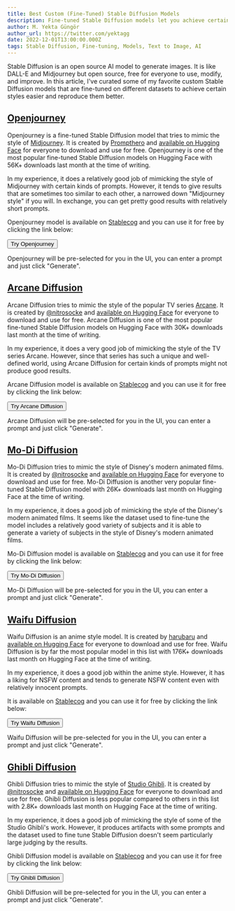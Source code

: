 ```yaml
---
title: Best Custom (Fine-Tuned) Stable Diffusion Models
description: Fine-tuned Stable Diffusion models let you achieve certain styles of art easier. When they are fine-tuned nicely, they reproduce styles in higher quality.
author: M. Yekta Güngör
author_url: https://twitter.com/yektagg
date: 2022-12-01T13:00:00.000Z
tags: Stable Diffusion, Fine-tuning, Models, Text to Image, AI
---
```


<script>
  import Button from '$components/primitives/buttons/Button.svelte'
  import DocImage from '$components/docs/DocImage.svelte'
</script>

Stable Diffusion is an open source AI model to generate images. It is like DALL-E and Midjourney but open source, free for everyone to use, modify, and improve. In this article, I've curated some of my favorite custom Stable Diffusion models that are fine-tuned on different datasets to achieve certain styles easier and reproduce them better.

## [Openjourney](https://huggingface.co/prompthero/openjourney)

Openjourney is a fine-tuned Stable Diffusion model that tries to mimic the style of [Midjourney](https://midjourney.com). It is created by [Prompthero](https://twitter.com/prompthero) and [available on Hugging Face](https://huggingface.co/prompthero/openjourney) for everyone to download and use for free. Openjourney is one of the most popular fine-tuned Stable Diffusion models on Hugging Face with 56K+ downloads last month at the time of writing.

<DocImage src="https://ba.stablecog.com/blog/openjourney.jpg" href="https://huggingface.co/prompthero/openjourney" width="2560" height="3840" alt="Openjourney" />

In my experience, it does a relatively good job of mimicking the style of Midjourney with certain kinds of prompts. However, it tends to give results that are sometimes too similar to each other, a narrowed down "Midjourney style" if you will. In exchange, you can get pretty good results with relatively short prompts.

Openjourney model is available on [Stablecog](https://stablecog.com/generate/?mi=8acfe4c8-751d-4aa6-8c3c-844e3ef478e0&adv=true) and you can use it for free by clicking the link below:

<Button class='mt-4 mb-2' href="https://stablecog.com/generate/?mi=8acfe4c8-751d-4aa6-8c3c-844e3ef478e0&adv=true" target="_blank">
  Try Openjourney
</Button>

Openjourney will be pre-selected for you in the UI, you can enter a prompt and just click "Generate".

## [Arcane Diffusion](https://huggingface.co/nitrosocke/Arcane-Diffusion)

Arcane Diffusion tries to mimic the style of the popular TV series [Arcane](https://www.imdb.com/title/tt11126994/). It is created by [@nitrosocke](https://twitter.com/nitrosocke) and [available on Hugging Face](https://huggingface.co/nitrosocke/Arcane-Diffusion) for everyone to download and use for free. Arcane Diffusion is one of the most popular fine-tuned Stable Diffusion models on Hugging Face with 30K+ downloads last month at the time of writing.

<DocImage src="https://ba.stablecog.com/blog/arcane-diffusion.jpg" href="https://huggingface.co/nitrosocke/Arcane-Diffusion" width="2560" height="4480" alt="Arcane Diffusion" />

In my experience, it does a very good job of mimicking the style of the TV series Arcane. However, since that series has such a unique and well-defined world, using Arcane Diffusion for certain kinds of prompts might not produce good results.

Arcane Diffusion model is available on [Stablecog](https://stablecog.com/generate/?mi=36d9d835-646f-4fc7-b9fe-98654464bf8e&adv=true) and you can use it for free by clicking the link below:

<Button class='mt-4 mb-2' href="https://stablecog.com/generate/?mi=36d9d835-646f-4fc7-b9fe-98654464bf8e&adv=true" target="_blank">
  Try Arcane Diffusion
</Button>

Arcane Diffusion will be pre-selected for you in the UI, you can enter a prompt and just click "Generate".

## [Mo-Di Diffusion](https://huggingface.co/nitrosocke/mo-di-diffusion)

Mo-Di Diffusion tries to mimic the style of Disney's modern animated films. It is created by [@nitrosocke](https://twitter.com/nitrosocke) and [available on Hugging Face](https://huggingface.co/nitrosocke/mo-di-diffusion) for everyone to download and use for free. Mo-Di Diffusion is another very popular fine-tuned Stable Diffusion model with 26K+ downloads last month on Hugging Face at the time of writing.

<DocImage src="https://ba.stablecog.com/blog/mo-di-diffusion.jpg" href="https://huggingface.co/nitrosocke/mo-di-diffusion" width="2560" height="3840" alt="Mo-Di Diffusion" />

In my experience, it does a good job of mimicking the style of the Disney's modern animated films. It seems like the dataset used to fine-tune the model includes a relatively good variety of subjects and it is able to generate a variety of subjects in the style of Disney's modern animated films.

Mo-Di Diffusion model is available on [Stablecog](https://stablecog.com/generate/?mi=790c80e1-65b1-4556-9332-196344389572&adv=true) and you can use it for free by clicking the link below:

<Button class='mt-4 mb-2' href="https://stablecog.com/generate/?mi=790c80e1-65b1-4556-9332-196344389572&adv=true" target="_blank">
  Try Mo-Di Diffusion
</Button>

Mo-Di Diffusion will be pre-selected for you in the UI, you can enter a prompt and just click "Generate".

## [Waifu Diffusion](https://huggingface.co/hakurei/waifu-diffusion)

Waifu Diffusion is an anime style model. It is created by [harubaru](https://github.com/harubaru) and [available on Hugging Face](https://huggingface.co/hakurei/waifu-diffusion) for everyone to download and use for free. Waifu Diffusion is by far the most popular model in this list with 176K+ downloads last month on Hugging Face at the time of writing.

<DocImage src="https://ba.stablecog.com/blog/waifu-diffusion.jpg" href="https://huggingface.co/hakurei/waifu-diffusion" width="2560" height="5760" alt="Waifu Diffusion" />

In my experience, it does a good job within the anime style. However, it has a liking for NSFW content and tends to generate NSFW content even with relatively innocent prompts.

It is available on [Stablecog](https://stablecog.com/generate/?mi=f7f3d973-ac6f-4a7a-9db8-e89e4fba03a9&adv=true) and you can use it for free by clicking the link below:

<Button class='mt-4 mb-2' href="https://stablecog.com/generate/?mi=f7f3d973-ac6f-4a7a-9db8-e89e4fba03a9&adv=true" target="_blank">
  Try Waifu Diffusion
</Button>

Waifu Diffusion will be pre-selected for you in the UI, you can enter a prompt and just click "Generate".

## [Ghibli Diffusion](https://huggingface.co/nitrosocke/Ghibli-Diffusion)

Ghibli Diffusion tries to mimic the style of [Studio Ghibli](https://www.studioghibli.com.au). It is created by [@nitrosocke](https://twitter.com/nitrosocke) and [available on Hugging Face](https://huggingface.co/nitrosocke/Ghibli-Diffusion) for everyone to download and use for free. Ghibli Diffusion is less popular compared to others in this list with 2.8K+ downloads last month on Hugging Face at the time of writing.

<DocImage src="https://ba.stablecog.com/blog/ghibli-diffusion.jpg" href="https://huggingface.co/nitrosocke/Ghibli-Diffusion" width="2560" height="4480" alt="Ghibli Diffusion" />

In my experience, it does a good job of mimicking the style of some of the Studio Ghibli's work. However, it produces artifacts with some prompts and the dataset used to fine tune Stable Diffusion doesn't seem particularly large judging by the results.

Ghibli Diffusion model is available on [Stablecog](https://stablecog.com/generate/?mi=48a7031d-43b6-4a23-9f8c-8020eb6862e4&adv=true) and you can use it for free by clicking the link below:

<Button class='mt-4 mb-2' href="https://stablecog.com/generate/?mi=48a7031d-43b6-4a23-9f8c-8020eb6862e4&adv=true" target="_blank">
  Try Ghibli Diffusion
</Button>

Ghibli Diffusion will be pre-selected for you in the UI, you can enter a prompt and just click "Generate".
